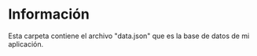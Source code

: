# Información
Esta carpeta contiene el archivo "data.json" que es la base de datos de mi aplicación.